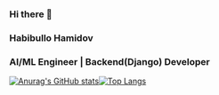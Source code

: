 ### Hi there 👋 
###  Habibullo Hamidov
### AI/ML Engineer | Backend(Django) Developer
[![Anurag's GitHub stats](https://github-readme-stats.vercel.app/api?username=HABIBULLO77&show_icons=true&theme=dracula&layout=compact)](https://github.com/anuraghazra/github-readme-stats)[![Top Langs](https://github-readme-stats.vercel.app/api/top-langs/?username=HABIBULLO77&layout=compact&theme=dracula&langs_count=8)](https://github.com/anuraghazra/github-readme-stats)



<!--
**HABIBULLO77/HABIBULLO77** is a ✨ _special_ ✨ repository because its `README.md` (this file) appears on your GitHub profile.

Here are some ideas to get you started:

- 🔭 I’m currently working on ...
- 🌱 I’m currently learning ...
- 👯 I’m looking to collaborate on ...
- 🤔 I’m looking for help with ...
- 💬 Ask me about ...
- 📫 How to reach me: ...
- 😄 Pronouns: ...
- ⚡ Fun fact: ...
-->
